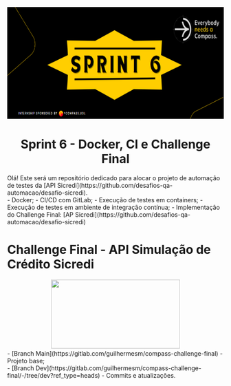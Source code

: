 <div align="center">
    <img src="Img/sprintbanner6.png" width="700px" height="260px">
    <h1> Sprint 6 - Docker, CI e Challenge Final
 </h1>
</div>
Olá! Este será um repositório dedicado para alocar o projeto de automação de testes da [API Sicredi](https://github.com/desafios-qa-automacao/desafio-sicredi). <br>
- Docker;
- CI/CD com GitLab;
- Execução de testes em containers;
- Execução de testes em ambiente de integração contínua;
- Implementação do Challenge Final: [AP Sicredi](https://github.com/desafios-qa-automacao/desafio-sicredi)

# Challenge Final - API Simulação de Crédito Sicredi
<div align="center">
    <img src="https://logodownload.org/wp-content/uploads/2017/11/sicredi-logo.png" width="300px" height="160px">
</div>
- [Branch Main](https://gitlab.com/guilhermesm/compass-challenge-final) - Projeto base; <br>
- [Branch Dev](https://gitlab.com/guilhermesm/compass-challenge-final/-/tree/dev?ref_type=heads) - Commits e atualizações.
